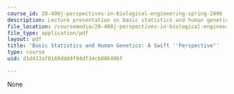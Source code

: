 ```yaml
---
course_id: 20-400j-perspectives-in-biological-engineering-spring-2006
description: Lecture presentation on basic statistics and human genetics.
file_location: /coursemedia/20-400j-perspectives-in-biological-engineering-spring-2006/d1d413af8169ddd4f94df34cb88640bf_20_400_statgen_.pdf
file_type: application/pdf
layout: pdf
title: 'Basic Statistics and Human Genetics: A Swift ''Perspective"'
type: course
uid: d1d413af8169ddd4f94df34cb88640bf

---
```

None